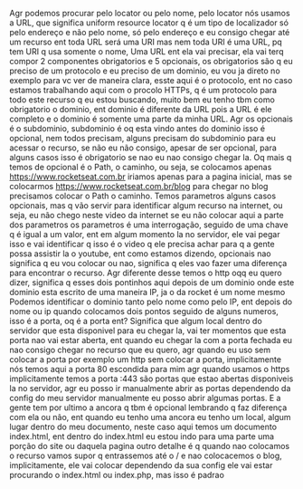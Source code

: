 Agr podemos procurar pelo locator ou pelo nome, pelo locator nós usamos a URL, que significa uniform resource locator q é um tipo de localizador só pelo endereço e não pelo nome, só pelo endereço e eu consigo chegar até um recurso ent toda URL será uma URI mas nem toda URI é uma URL, pq tem URI q usa somente o nome, Uma URL ent ela vai precisar, ela vai terq compor 2 componentes obrigatorios e 5 opcionais, os obrigatorios são q eu preciso de um protocolo e eu preciso de um dominio, eu vou ja direto no exemplo para vc ver de maneira clara, esste aqui é o protocolo, ent no caso estamos trabalhando aqui com o procolo HTTPs, q é um protocolo para todo este recurso q eu estou buscando, muito bem eu tenho tbm como obrigatorio o dominio, ent dominio é diferente da URL pois a URL é ele completo e o dominio é somente uma parte da minha URL.
Agr os opcionais é o subdominio, subdominio é oq esta vindo antes do dominio isso é opcional, nem todos precisam, alguns precisam do subdominio para eu acessar o recurso, se não eu não consigo, apesar de ser opcional, para alguns casos isso é obrigatorio se nao eu nao consigo chegar la. Oq mais q temos de opcional é o Path, o caminho, ou seja, se colocamos apenas https://www.rocketseat.com.br iriamos apenas para a pagina inicial, mas se colocarmos https://www.rocketseat.com.br/blog para chegar no blog precisamos colocar o Path o caminho. Temos parametros alguns casos opcionais, mas q vão servir para identificar algum recurso na internet, ou seja, eu não chego neste video da internet se eu não colocar aqui a parte dos parametros os parametros é uma interrogação, seguido de uma chave q é igual a um valor, ent em algum momento la no servidor, ele vai pegar isso e vai identificar q isso é o video q ele precisa achar para q a gente possa assistir la o youtube, ent como estamos dizendo, opcionais nao significa q eu vou colocar ou nao, significa q eles vao fazer uma diferença para encontrar o recurso.
Agr diferente desse temos o http oqq eu quero dizer, significa q esses dois pontinhos aqui depois de um dominio onde este dominio esta escrito de uma maneira IP, ja o da rocket é um nome mesmo Podemos identificar o dominio tanto pelo nome como pelo IP, ent depois do nome ou ip quando colocamos dois pontos seguido de alguns numeros, isso é a porta, oq é a porta ent? Significa que algum local dentro do servidor que esta disponivel para eu chegar la, vai ter momentos que esta porta nao vai estar aberta, ent quando eu chegar la com a porta fechada eu nao consigo chegar no recurso que eu quero, agr quando eu uso sem colocar a porta por exemplo um http sem colocar a porta, implicitamente nós temos aqui a porta 80 escondida para mim agr quando usamos o https implicitamente temos a porta :443 são portas que estao abertas disponiveis la no servidor, agr eu posso ir manualmente abrir as portas dependendo da config do meu servidor manualmente eu posso abrir algumas portas.
E a gente tem por ultimo a ancora q tbm é opcional lembrando q faz diferença com ela ou não, ent quando eu tenho uma ancora eu tenho um local, algum lugar dentro do meu documento, neste caso aqui temos um documento index.html, ent dentro do index.html eu estou indo para uma parte uma porção do site ou daquela pagina outro detalhe é q quando nao colocamos o recurso vamos supor q entrassemos até o / e nao colocacemos o blog, implicitamente, ele vai colocar dependendo da sua config ele vai estar procurando o index.html ou index.php, mas isso é padrao